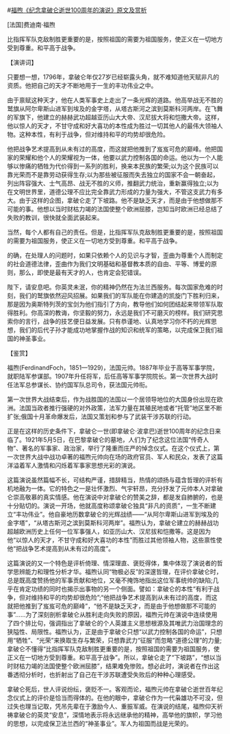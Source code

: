 #[福煦《纪念拿破仑逝世100周年的演说》原文及赏析](https://www.vrrw.net/wx/14783.html)

[法国]费迪南·福煦

比指挥军队克敌制胜更重要的是，按照祖国的需要为祖国服务，使正义在一切地方受到尊重。和平高于战争。

【演讲词】

只要想一想，1796年，拿破仑年仅27岁已经崭露头角，就不难知道他天赋非凡的资质。他把自己的天才不断地用于一生的丰功伟业之中。

由于禀赋这种天才，他在人类军事史上走出了一条光辉的道路。他高举战无不胜的鹫旗从阿尔卑斯山进军到埃及的金字塔，从塔古斯河之滨到莫斯科河两岸。在飞舞的军旗下，他建立的赫赫武功超越亚历山大大帝、汉尼拔大将和恺撒大帝。这样，他以惊人的天才，不甘守成和好大喜功的本性成为胜过一切其他人的最伟大领袖人物。这种本性，有利于战争，但对维持和平的均势却很危险。

他把战争艺术提高到从未有过的高度，而这就把他推到了岌岌可危的巅峰。他把国家的荣耀和他个人的荣耀视为一体，他要以武力控制各国的命运。他以为一个人能够以惨痛的牺牲为代价得到一系列的胜利，换来本民族的繁荣;以为这个民族可以靠光荣而不是靠劳动获得生存;以为那些被征服而失去独立的国家不会一朝奋起，列出阵容强大、士气高昂、战无不胜的义师，推翻武力统治，重新赢得独立;以为在文明世界里，道德公理不应比完全靠武力形成的力量为强大，不管这支武力有多大。由于这样的企图，拿破仑走了下坡路。他不是缺乏天才，而是由于他想做那不可能的事。他想以当时财枯力竭的法国使整个欧洲屈膝，岂知当时欧洲已经总结了失败的教训，很快就全面武装起来。

当然，每个人都有自己的责任。但是，比指挥军队克敌制胜更重要的是，按照祖国的需要为祖国服务，使正义在一切地方受到尊重。和平高于战争。

的确，在处理人的问题时，如果只依赖个人的见识与才智，歪曲为尊重个人而制定的社会道德法律，歪曲作为我们文明基础和基督教本质的自由、平等、博爱的原则，那么，即使是最有天才的人，也肯定会犯错误。

陛下，请安息吧。你英灵未泯，你的精神仍然在为法兰西服务。每次国家危难的时刻，我们的鹫旗依然迎风招展。如果我们的军队能在你建造的凯旋门下胜利归来，那是因为奥斯特列茨的宝剑为他们指引了方向，教导他们如何团结起来带领军队取得胜利。你高深的教诲，你坚毅的努力，永远是我们不可磨灭的榜样。我们研究思索你的言行，战争的技艺便日益发展。只有恭谨地、认真地学习你不朽的光辉思想，我们的后代子孙才能成功地掌握作战的知识和统军的策略，以完成保卫我们祖国的神圣事业。



【鉴赏】

福煦(FerdinandFoch，1851—1929)，法国元帅。1887年毕业于高等军事学院，就职陆军参谋部。1907年升任将军，后任高等军事学院院长。第一次世界大战时任法军总参谋长、协约国军队总司令，获法国元帅衔。

第一次世界大战结束后，作为战胜国的法国以一个居领导地位的大国身份出现在欧洲。法国当政者推行强硬的对外政策，法军力量在其殖民地或者“托管”地区里不断扩张;俄国十月革命爆发后，法国又策划和参与了武装干涉苏联的行动。

正是在这样的历史条件下，拿破仑一世(即拿破仑·波拿巴)逝世100周年的纪念日来临了。1921年5月5日，在巴黎拿破仑的墓地，人们为了纪念这位法国“传奇人物”、著名的军事家、政治家，举行了隆重而庄严的悼念仪式。在这个仪式上，第一次世界大战中战功卓著的福煦元帅向在场的政府官员、军人和民众，发表了这篇洋溢着军人激情和闪烁着军事家思想光彩的演说。

这篇演说虽然篇幅不长，可结构严谨，措辞精当，热情的颂扬与蕴含哲理的评析有机地融为一体。它的特色之一是壮怀激烈、气宇轩昂，充分抒发了元帅本人对拿破仑崇高敬慕的真实情感。他在演说中对拿破仑的赞美之辞，都是发自肺腑的，也是十分贴切的。演说一开场，他就高度称颂拿破仑独具“非凡的资质”，一生不断建立“丰功伟业”。他自豪地历数拿破仑的光辉战绩——“从阿尔卑斯山进军到埃及的金字塔”，“从塔古斯河之滨到莫斯科河两岸”。福煦认为，拿破仑建立的赫赫战功超越欧洲历史上任何一位军事强人，如亚历山大、汉尼拔和恺撒等。这是因为他“以惊人的天才，不甘守成和好大喜功的本性”而胜过其他领袖人物，这些禀性使他“把战争艺术提高到从未有过的高度”。

这篇演说的又一个特色是评析倚理、情深理直、褒贬得体，集中体现了演说者的哲学思辨能力和理性分析才华。福煦认同“物极必反”的深邃哲理，在评价拿破仑时，总是既高度赞扬他的军事贡献和地位，又毫不掩饰地指出这位军事统帅的缺陷;几乎在肯定功绩的同时也揭示出事物的另一个侧面。譬如：拿破仑的本性“有利于战争，但对维持和平的均势却很危险”;“他把战争艺术提高到从未有过的高度，而这就把他推到了岌岌可危的巅峰”，“他不是缺乏天才，而是由于他想做那不可能的事”……为了深刻剖析拿破仑从胜利走向失败的原因，福煦元帅在演说中连续使用了四个排比句，强调指出了拿破仑的个人英雄主义思想根源及其唯武力治国理念的狭隘性、局限性。福煦认为，正是由于拿破仑只想“以武力控制各国的命运”，只想用“牺牲”、“光荣”来换取生存与繁荣，只想靠武力“征服”而忽略“道德公理”的力量;拿破仑不懂得“比指挥军队克敌制胜更重要的是，按照祖国的需要为祖国服务，使正义在一切地方受到尊重。和平高于战争”。所以，拿破仑走了“下坡路”，“想以当时财枯力竭的法国使整个欧洲屈膝”，结果难免惨败。想必此时，演说者在作出这番透彻分析时，也折射出了自己在干涉苏联遭受失败后的种种心理感受。

拿破仑死后，世人评说纷纭，褒贬不一。客观而论，福煦元帅在拿破仑逝世百年纪念仪式上的评价是恰当而得体的。在他的眼中，拿破仑作为一代枭雄功不可没，但过失也理当记取，凭吊先辈在于激励今人、重振军威。在演说的结尾，福煦仰天祈祷拿破仑的英灵“安息”，深情地表示将永远继承他的精神，高举他的旗帜，学习他的思想，以完成保卫法兰西的“神圣事业”。军人为祖国而战是光荣的。

